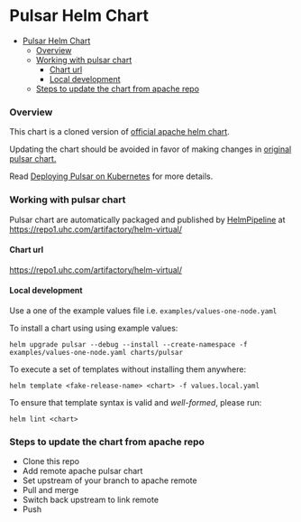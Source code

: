 # Pulsar Helm Chart

- [Pulsar Helm Chart](#pulsar-helm-chart)
    - [Overview](#overview)
    - [Working with pulsar chart](#working-with-pulsar-chart)
      - [Chart url](#chart-url)
      - [Local development](#local-development)
    - [Steps to update the chart from apache repo](#steps-to-update-the-chart-from-apache-repo)

### Overview

This chart is a cloned version of [official apache helm chart](https://github.com/apache/pulsar-helm-chart).

Updating the chart should be avoided in favor of making changes in [original pulsar chart.](https://github.com/apache/pulsar-helm-chart)

Read [Deploying Pulsar on Kubernetes](http://pulsar.apache.org/docs/en/deploy-kubernetes/) for more details.

### Working with pulsar chart

Pulsar chart are automatically packaged and published by [HelmPipeline](https://github.optum.com/link/pipeline-library/tree/master/src/com/optum/link/pipeline/helm) at  https://repo1.uhc.com/artifactory/helm-virtual/

#### Chart url
https://repo1.uhc.com/artifactory/helm-virtual/

#### Local development

Use a one of the example values file i.e. `examples/values-one-node.yaml`

To install a chart using using example values:

```shell
helm upgrade pulsar --debug --install --create-namespace -f examples/values-one-node.yaml charts/pulsar
```

To execute a set of templates without installing them anywhere:

```shell
helm template <fake-release-name> <chart> -f values.local.yaml
```

To ensure that template syntax is valid and _well-formed_, please run:

```shell
helm lint <chart>
```

### Steps to update the chart from apache repo

- Clone this repo
- Add remote apache pulsar chart
- Set upstream of your branch to apache remote
- Pull and merge
- Switch back upstream to link remote
- Push

